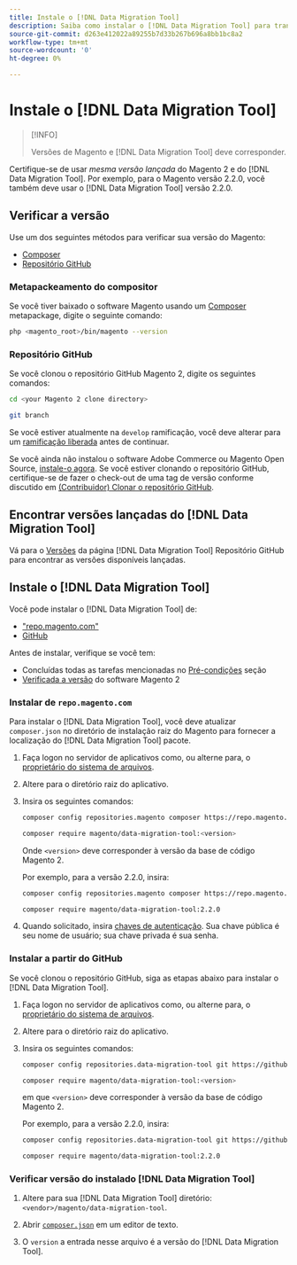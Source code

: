 ```yaml
---
title: Instale o [!DNL Data Migration Tool]
description: Saiba como instalar o [!DNL Data Migration Tool] para transferir dados entre o Magento 1 e o Magento 2.
source-git-commit: d263e412022a89255b7d33b267b696a8bb1bc8a2
workflow-type: tm+mt
source-wordcount: '0'
ht-degree: 0%

---
```



# Instale o [!DNL Data Migration Tool]

>[!INFO]
>
>Versões de Magento e [!DNL Data Migration Tool] deve corresponder.


Certifique-se de usar *mesma versão lançada* do Magento 2 e do [!DNL Data Migration Tool]. Por exemplo, para o Magento versão 2.2.0, você também deve usar o [!DNL Data Migration Tool] versão 2.2.0.

## Verificar a versão

Use um dos seguintes métodos para verificar sua versão do Magento:

- [Composer](#composer-metapackage)
- [Repositório GitHub](#github-repository)

### Metapackeamento do compositor

Se você tiver baixado o software Magento usando um [Composer](https://glossary.magento.com/composer) metapackage, digite o seguinte comando:

```bash
php <magento_root>/bin/magento --version
```

### Repositório GitHub

Se você clonou o repositório GitHub Magento 2, digite os seguintes comandos:

```bash
cd <your Magento 2 clone directory>
```

```bash
git branch
```

Se você estiver atualmente na `develop` ramificação, você deve alterar para um [ramificação liberada](https://developer.adobe.com/commerce/contributor/guides/install/change-version/) antes de continuar.

Se você ainda não instalou o software Adobe Commerce ou Magento Open Source, [instale-o agora](../../installation/prerequisites/commerce.md).
Se você estiver clonando o repositório GitHub, certifique-se de fazer o check-out de uma tag de versão conforme discutido em [(Contribuidor) Clonar o repositório GitHub](https://developer.adobe.com/commerce/contributor/guides/install/clone-repository/).

## Encontrar versões lançadas do [!DNL Data Migration Tool]

Vá para o [Versões](https://github.com/magento/data-migration-tool/releases) da página [!DNL Data Migration Tool] Repositório GitHub para encontrar as versões disponíveis lançadas.

## Instale o [!DNL Data Migration Tool]

Você pode instalar o [!DNL Data Migration Tool] de:

- [&quot;repo.magento.com&quot;](#install-from-repomagentocom)
- [GitHub](#install-from-github)

Antes de instalar, verifique se você tem:

- Concluídas todas as tarefas mencionadas no [Pré-condições](prerequisites.md) seção
- [Verificada a versão](install.md#check-your-version) do software Magento 2

### Instalar de `repo.magento.com`

Para instalar o [!DNL Data Migration Tool], você deve atualizar `composer.json` no diretório de instalação raiz do Magento para fornecer a localização do [!DNL Data Migration Tool] pacote.

1. Faça logon no servidor de aplicativos como, ou alterne para, o [proprietário do sistema de arquivos](../../installation/prerequisites/file-system/overview.md).
1. Altere para o diretório raiz do aplicativo.
1. Insira os seguintes comandos:

   ```bash
   composer config repositories.magento composer https://repo.magento.com
   ```

   ```bash
   composer require magento/data-migration-tool:<version>
   ```

   Onde `<version>` deve corresponder à versão da base de código Magento 2.

   Por exemplo, para a versão 2.2.0, insira:

   ```bash
   composer config repositories.magento composer https://repo.magento.com
   ```

   ```bash
   composer require magento/data-migration-tool:2.2.0
   ```

1. Quando solicitado, insira [chaves de autenticação](../../installation/prerequisites/authentication-keys.md). Sua chave pública é seu nome de usuário; sua chave privada é sua senha.

### Instalar a partir do GitHub

Se você clonou o repositório GitHub, siga as etapas abaixo para instalar o [!DNL Data Migration Tool].

1. Faça logon no servidor de aplicativos como, ou alterne para, o [proprietário do sistema de arquivos](../../installation/prerequisites/file-system/overview.md).
1. Altere para o diretório raiz do aplicativo.
1. Insira os seguintes comandos:

   ```bash
   composer config repositories.data-migration-tool git https://github.com/magento/data-migration-tool
   ```

   ```bash
   composer require magento/data-migration-tool:<version>
   ```

   em que `<version>` deve corresponder à versão da base de código Magento 2.

   Por exemplo, para a versão 2.2.0, insira:

   ```bash
   composer config repositories.data-migration-tool git https://github.com/magento/data-migration-tool
   ```

   ```bash
   composer require magento/data-migration-tool:2.2.0
   ```

### Verificar versão do instalado [!DNL Data Migration Tool]

1. Altere para sua [!DNL Data Migration Tool] diretório: `<vendor>/magento/data-migration-tool`.

1. Abrir [`composer.json`](https://github.com/magento/data-migration-tool/blob/2.4/composer.json) em um editor de texto.

1. O `version` a entrada nesse arquivo é a versão do [!DNL Data Migration Tool].
